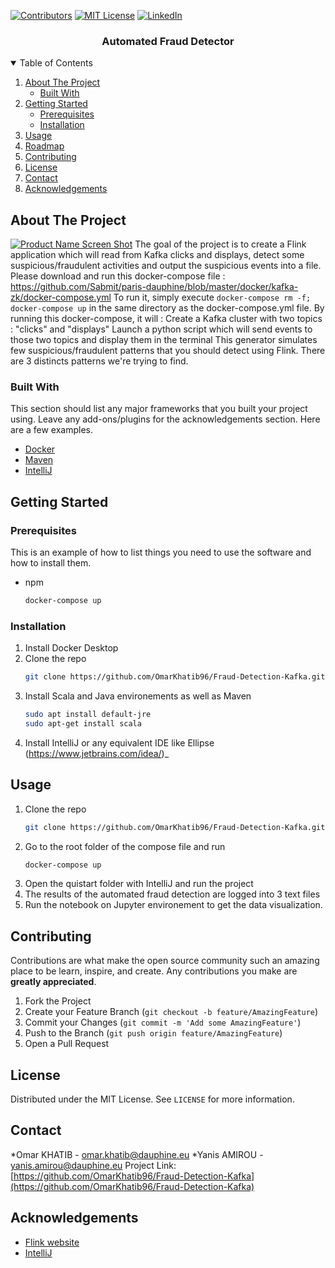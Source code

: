 <!--
*** Thanks for checking out the Best-README-Template. If you have a suggestion
*** that would make this better, please fork the repo and create a pull request
*** or simply open an issue with the tag "enhancement".
*** Thanks again! Now go create something AMAZING! :D
-->



<!-- PROJECT SHIELDS -->
<!--
*** I'm using markdown "reference style" links for readability.
*** Reference links are enclosed in brackets [ ] instead of parentheses ( ).
*** See the bottom of this document for the declaration of the reference variables
*** for contributors-url, forks-url, etc. This is an optional, concise syntax you may use.
*** https://www.markdownguide.org/basic-syntax/#reference-style-links
-->
[![Contributors][contributors-shield]][contributors-url]
[![MIT License][license-shield]][license-url]
[![LinkedIn][linkedin-shield]][linkedin-url]





  <h3 align="center">Automated Fraud Detector</h3>


<!-- TABLE OF CONTENTS -->
<details open="open">
  <summary>Table of Contents</summary>
  <ol>
    <li>
      <a href="#about-the-project">About The Project</a>
      <ul>
        <li><a href="#built-with">Built With</a></li>
      </ul>
    </li>
    <li>
      <a href="#getting-started">Getting Started</a>
      <ul>
        <li><a href="#prerequisites">Prerequisites</a></li>
        <li><a href="#installation">Installation</a></li>
      </ul>
    </li>
    <li><a href="#usage">Usage</a></li>
    <li><a href="#roadmap">Roadmap</a></li>
    <li><a href="#contributing">Contributing</a></li>
    <li><a href="#license">License</a></li>
    <li><a href="#contact">Contact</a></li>
    <li><a href="#acknowledgements">Acknowledgements</a></li>
  </ol>
</details>



<!-- ABOUT THE PROJECT -->
## About The Project

[![Product Name Screen Shot][product-screenshot]](https://example.com)
The goal of the project is to create a Flink application which will read from Kafka clicks and displays, detect some suspicious/fraudulent activities and output the suspicious events into a file.
Please download and run this docker-compose file : https://github.com/Sabmit/paris-dauphine/blob/master/docker/kafka-zk/docker-compose.yml
To run it, simply execute `docker-compose rm -f; docker-compose up` in the same directory as the docker-compose.yml file.
By running this docker-compose, it will :
Create a Kafka cluster with two topics : "clicks" and "displays"
Launch a python script which will send events to those two topics and display them in the terminal
This generator simulates few suspicious/fraudulent patterns that you should detect using Flink.
There are 3 distincts patterns we're trying  to find.


### Built With

This section should list any major frameworks that you built your project using. Leave any add-ons/plugins for the acknowledgements section. Here are a few examples.
* [Docker](https://docs.docker.com/)
* [Maven](https://maven.apache.org/)
* [IntelliJ](https://flink.apache.org/)



<!-- GETTING STARTED -->
## Getting Started

### Prerequisites

This is an example of how to list things you need to use the software and how to install them.
* npm
  ```sh
  docker-compose up
  ```

### Installation

1. Install Docker Desktop
2. Clone the repo
   ```sh
   git clone https://github.com/OmarKhatib96/Fraud-Detection-Kafka.git
   ```
3. Install Scala and Java environements as well as Maven
   ```sh
   sudo apt install default-jre
   sudo apt-get install scala   
   ```
4. Install IntelliJ or any equivalent IDE like Ellipse (https://www.jetbrains.com/idea/)_
 

<!-- USAGE EXAMPLES -->
## Usage


1. Clone the repo
   ```sh
   git clone https://github.com/OmarKhatib96/Fraud-Detection-Kafka.git
   ```
2. Go to the root folder of the compose file and run
   ```sh
   docker-compose up
   ```
4. Open the quistart folder with IntelliJ and run the project
5. The results of the automated fraud detection are logged into 3 text files
6. Run the notebook on Jupyter environement to get the data visualization.
 
<!-- CONTRIBUTING -->
## Contributing

Contributions are what make the open source community such an amazing place to be learn, inspire, and create. Any contributions you make are **greatly appreciated**.

1. Fork the Project
2. Create your Feature Branch (`git checkout -b feature/AmazingFeature`)
3. Commit your Changes (`git commit -m 'Add some AmazingFeature'`)
4. Push to the Branch (`git push origin feature/AmazingFeature`)
5. Open a Pull Request



<!-- LICENSE -->
## License

Distributed under the MIT License. See `LICENSE` for more information.



<!-- CONTACT -->
## Contact

*Omar KHATIB  - omar.khatib@dauphine.eu
*Yanis AMIROU - yanis.amirou@dauphine.eu
Project Link: [https://github.com/OmarKhatib96/Fraud-Detection-Kafka](https://github.com/OmarKhatib96/Fraud-Detection-Kafka)



<!-- ACKNOWLEDGEMENTS -->
## Acknowledgements
* [Flink website](https://flink.apache.org/)
* [IntelliJ](https://www.jetbrains.com/idea/)


<!-- MARKDOWN LINKS & IMAGES -->
<!-- https://www.markdownguide.org/basic-syntax/#reference-style-links -->
[contributors-shield]: https://img.shields.io/github/contributors/othneildrew/Best-README-Template.svg?style=for-the-badge
[contributors-url]: https://github.com/othneildrew/Best-README-Template/graphs/contributors
[forks-shield]: https://img.shields.io/github/forks/othneildrew/Best-README-Template.svg?style=for-the-badge
[forks-url]: https://github.com/othneildrew/Best-README-Template/network/members
[stars-shield]: https://img.shields.io/github/stars/othneildrew/Best-README-Template.svg?style=for-the-badge
[stars-url]: https://github.com/othneildrew/Best-README-Template/stargazers
[issues-shield]: https://img.shields.io/github/issues/othneildrew/Best-README-Template.svg?style=for-the-badge
[issues-url]: https://github.com/othneildrew/Best-README-Template/issues
[license-shield]: https://img.shields.io/github/license/othneildrew/Best-README-Template.svg?style=for-the-badge
[license-url]: https://github.com/othneildrew/Best-README-Template/blob/master/LICENSE.txt
[linkedin-shield]: https://img.shields.io/badge/-LinkedIn-black.svg?style=for-the-badge&logo=linkedin&colorB=555
[linkedin-url]:https://www.linkedin.com/in/omar-khatib-b0758b12b/
[product-screenshot]: images/screenshot.png
